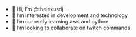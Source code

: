 - 👋 Hi, I’m @thelexusdj
- 👀 I’m interested in development and technology
- 🌱 I’m currently learning aws and python
- 💞️ I’m looking to collaborate on twitch commands

<!---
thelexusdj/thelexusdj is a ✨ special ✨ repository because its `README.md` (this file) appears on your GitHub profile.
You can click the Preview link to take a look at your changes.
--->
